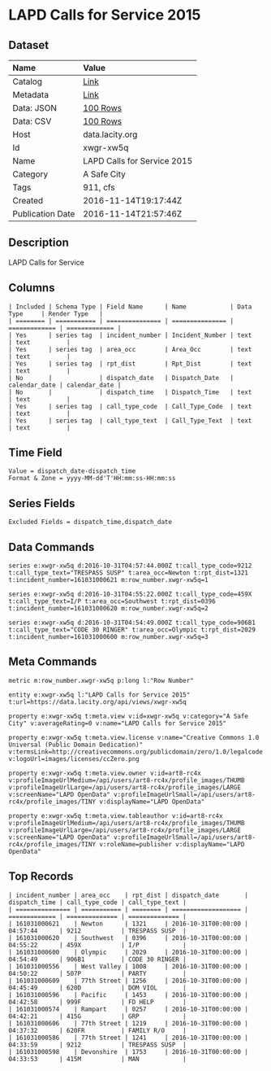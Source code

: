 # LAPD Calls for Service 2015

## Dataset

| Name | Value |
| :--- | :---- |
| Catalog | [Link](https://catalog.data.gov/dataset/open-data-cfs-2016-11062016) |
| Metadata | [Link](https://data.lacity.org/api/views/xwgr-xw5q) |
| Data: JSON | [100 Rows](https://data.lacity.org/api/views/xwgr-xw5q/rows.json?max_rows=100) |
| Data: CSV | [100 Rows](https://data.lacity.org/api/views/xwgr-xw5q/rows.csv?max_rows=100) |
| Host | data.lacity.org |
| Id | xwgr-xw5q |
| Name | LAPD Calls for Service 2015 |
| Category | A Safe City |
| Tags | 911, cfs |
| Created | 2016-11-14T19:17:44Z |
| Publication Date | 2016-11-14T21:57:46Z |

## Description

LAPD Calls for Service

## Columns

```ls
| Included | Schema Type | Field Name      | Name            | Data Type     | Render Type   |
| ======== | =========== | =============== | =============== | ============= | ============= |
| Yes      | series tag  | incident_number | Incident_Number | text          | text          |
| Yes      | series tag  | area_occ        | Area_Occ        | text          | text          |
| Yes      | series tag  | rpt_dist        | Rpt_Dist        | text          | text          |
| No       |             | dispatch_date   | Dispatch_Date   | calendar_date | calendar_date |
| No       |             | dispatch_time   | Dispatch_Time   | text          | text          |
| Yes      | series tag  | call_type_code  | Call_Type_Code  | text          | text          |
| Yes      | series tag  | call_type_text  | Call_Type_Text  | text          | text          |
```

## Time Field

```ls
Value = dispatch_date-dispatch_time
Format & Zone = yyyy-MM-dd'T'HH:mm:ss-HH:mm:ss
```

## Series Fields

```ls
Excluded Fields = dispatch_time,dispatch_date
```

## Data Commands

```ls
series e:xwgr-xw5q d:2016-10-31T04:57:44.000Z t:call_type_code=9212 t:call_type_text="TRESPASS SUSP" t:area_occ=Newton t:rpt_dist=1321 t:incident_number=161031000621 m:row_number.xwgr-xw5q=1

series e:xwgr-xw5q d:2016-10-31T04:55:22.000Z t:call_type_code=459X t:call_type_text=I/P t:area_occ=Southwest t:rpt_dist=0396 t:incident_number=161031000620 m:row_number.xwgr-xw5q=2

series e:xwgr-xw5q d:2016-10-31T04:54:49.000Z t:call_type_code=906B1 t:call_type_text="CODE 30 RINGER" t:area_occ=Olympic t:rpt_dist=2029 t:incident_number=161031000600 m:row_number.xwgr-xw5q=3
```

## Meta Commands

```ls
metric m:row_number.xwgr-xw5q p:long l:"Row Number"

entity e:xwgr-xw5q l:"LAPD Calls for Service 2015" t:url=https://data.lacity.org/api/views/xwgr-xw5q

property e:xwgr-xw5q t:meta.view v:id=xwgr-xw5q v:category="A Safe City" v:averageRating=0 v:name="LAPD Calls for Service 2015"

property e:xwgr-xw5q t:meta.view.license v:name="Creative Commons 1.0 Universal (Public Domain Dedication)" v:termsLink=http://creativecommons.org/publicdomain/zero/1.0/legalcode v:logoUrl=images/licenses/ccZero.png

property e:xwgr-xw5q t:meta.view.owner v:id=art8-rc4x v:profileImageUrlMedium=/api/users/art8-rc4x/profile_images/THUMB v:profileImageUrlLarge=/api/users/art8-rc4x/profile_images/LARGE v:screenName="LAPD OpenData" v:profileImageUrlSmall=/api/users/art8-rc4x/profile_images/TINY v:displayName="LAPD OpenData"

property e:xwgr-xw5q t:meta.view.tableauthor v:id=art8-rc4x v:profileImageUrlMedium=/api/users/art8-rc4x/profile_images/THUMB v:profileImageUrlLarge=/api/users/art8-rc4x/profile_images/LARGE v:screenName="LAPD OpenData" v:profileImageUrlSmall=/api/users/art8-rc4x/profile_images/TINY v:roleName=publisher v:displayName="LAPD OpenData"
```

## Top Records

```ls
| incident_number | area_occ    | rpt_dist | dispatch_date       | dispatch_time | call_type_code | call_type_text | 
| =============== | =========== | ======== | =================== | ============= | ============== | ============== | 
| 161031000621    | Newton      | 1321     | 2016-10-31T00:00:00 | 04:57:44      | 9212           | TRESPASS SUSP  | 
| 161031000620    | Southwest   | 0396     | 2016-10-31T00:00:00 | 04:55:22      | 459X           | I/P            | 
| 161031000600    | Olympic     | 2029     | 2016-10-31T00:00:00 | 04:54:49      | 906B1          | CODE 30 RINGER | 
| 161031000556    | West Valley | 1008     | 2016-10-31T00:00:00 | 04:50:22      | 507P           | PARTY          | 
| 161031000609    | 77th Street | 1256     | 2016-10-31T00:00:00 | 04:45:49      | 620D           | DOM VIOL       | 
| 161031000596    | Pacific     | 1453     | 2016-10-31T00:00:00 | 04:42:58      | 999F           | FD HELP        | 
| 161031000574    | Rampart     | 0257     | 2016-10-31T00:00:00 | 04:42:21      | 415G           | GRP            | 
| 161031000606    | 77th Street | 1219     | 2016-10-31T00:00:00 | 04:37:32      | 620FR          | FAMILY R/O     | 
| 161031000586    | 77th Street | 1241     | 2016-10-31T00:00:00 | 04:33:59      | 9212           | TRESPASS SUSP  | 
| 161031000598    | Devonshire  | 1753     | 2016-10-31T00:00:00 | 04:33:53      | 415M           | MAN            | 
```